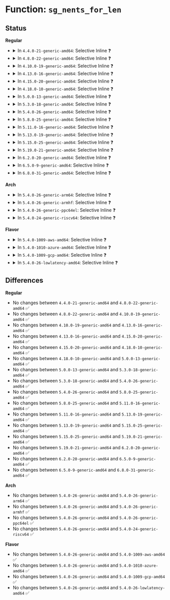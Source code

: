 # Function: <code>sg_nents_for_len</code>

## Status
<b>Regular</b>
<ul>
<li>
<details>
<summary>In <code>4.4.0-21-generic-amd64</code>: Selective Inline ❓</summary>

```c
int sg_nents_for_len(struct scatterlist * sg, u64 len)
```

```json
{
  "name": "sg_nents_for_len",
  "collision_type": "Unique Global",
  "inline_type": "Selective",
  "funcs": [
    {
      "addr": 18446744071583015536,
      "name": "sg_nents_for_len",
      "external": true,
      "loc": "lib/scatterlist.c:73",
      "file": "lib/scatterlist.c",
      "inline": "not declared, inlined",
      "caller_inline": [],
      "caller_func": []
    }
  ],
  "symbols": [
    {
      "addr": 18446744071583015536,
      "name": "sg_nents_for_len",
      "section": ".text",
      "bind": "STB_GLOBAL",
      "size": 89
    }
  ]
}
```
</details>
</li>
<li>
<details>
<summary>In <code>4.8.0-22-generic-amd64</code>: Selective Inline ❓</summary>

```c
int sg_nents_for_len(struct scatterlist * sg, u64 len)
```

```json
{
  "name": "sg_nents_for_len",
  "collision_type": "Unique Global",
  "inline_type": "Selective",
  "funcs": [
    {
      "addr": 18446744071583306448,
      "name": "sg_nents_for_len",
      "external": true,
      "loc": "lib/scatterlist.c:73",
      "file": "lib/scatterlist.c",
      "inline": "not declared, inlined",
      "caller_inline": [],
      "caller_func": [
        "crypto/rsa-pkcs1pad.c:pkcs1pad_verify_complete",
        "crypto/rsa-pkcs1pad.c:pkcs1pad_decrypt_complete",
        "crypto/rsa-pkcs1pad.c:pkcs1pad_encrypt_sign_complete",
        "crypto/rsa-pkcs1pad.c:pkcs1pad_encrypt_sign_complete",
        "lib/mpi/mpicoder.c:mpi_read_raw_from_sgl",
        "lib/mpi/mpicoder.c:mpi_write_to_sgl"
      ]
    }
  ],
  "symbols": [
    {
      "addr": 18446744071583306448,
      "name": "sg_nents_for_len",
      "section": ".text",
      "bind": "STB_GLOBAL",
      "size": 104
    }
  ]
}
```
</details>
</li>
<li>
<details>
<summary>In <code>4.10.0-19-generic-amd64</code>: Selective Inline ❓</summary>

```c
int sg_nents_for_len(struct scatterlist * sg, u64 len)
```

```json
{
  "name": "sg_nents_for_len",
  "collision_type": "Unique Global",
  "inline_type": "Selective",
  "funcs": [
    {
      "addr": 18446744071583425648,
      "name": "sg_nents_for_len",
      "external": true,
      "loc": "lib/scatterlist.c:73",
      "file": "lib/scatterlist.c",
      "inline": "not declared, inlined",
      "caller_inline": [],
      "caller_func": [
        "crypto/rsa-pkcs1pad.c:pkcs1pad_verify_complete",
        "crypto/rsa-pkcs1pad.c:pkcs1pad_decrypt_complete",
        "crypto/rsa-pkcs1pad.c:pkcs1pad_encrypt_sign_complete",
        "crypto/rsa-pkcs1pad.c:pkcs1pad_encrypt_sign_complete",
        "lib/mpi/mpicoder.c:mpi_read_raw_from_sgl",
        "lib/mpi/mpicoder.c:mpi_write_to_sgl"
      ]
    }
  ],
  "symbols": [
    {
      "addr": 18446744071583425648,
      "name": "sg_nents_for_len",
      "section": ".text",
      "bind": "STB_GLOBAL",
      "size": 104
    }
  ]
}
```
</details>
</li>
<li>
<details>
<summary>In <code>4.13.0-16-generic-amd64</code>: Selective Inline ❓</summary>

```c
int sg_nents_for_len(struct scatterlist * sg, u64 len)
```

```json
{
  "name": "sg_nents_for_len",
  "collision_type": "Unique Global",
  "inline_type": "Selective",
  "funcs": [
    {
      "addr": 18446744071583446448,
      "name": "sg_nents_for_len",
      "external": true,
      "loc": "lib/scatterlist.c:73",
      "file": "lib/scatterlist.c",
      "inline": "not declared, inlined",
      "caller_inline": [],
      "caller_func": [
        "crypto/rsa-pkcs1pad.c:pkcs1pad_verify_complete",
        "crypto/rsa-pkcs1pad.c:pkcs1pad_decrypt_complete",
        "crypto/rsa-pkcs1pad.c:pkcs1pad_encrypt_sign_complete",
        "crypto/rsa-pkcs1pad.c:pkcs1pad_encrypt_sign_complete",
        "lib/mpi/mpicoder.c:mpi_read_raw_from_sgl",
        "lib/mpi/mpicoder.c:mpi_write_to_sgl"
      ]
    }
  ],
  "symbols": [
    {
      "addr": 18446744071583446448,
      "name": "sg_nents_for_len",
      "section": ".text",
      "bind": "STB_GLOBAL",
      "size": 104
    }
  ]
}
```
</details>
</li>
<li>
<details>
<summary>In <code>4.15.0-20-generic-amd64</code>: Selective Inline ❓</summary>

```c
int sg_nents_for_len(struct scatterlist * sg, u64 len)
```

```json
{
  "name": "sg_nents_for_len",
  "collision_type": "Unique Global",
  "inline_type": "Selective",
  "funcs": [
    {
      "addr": 18446744071583626432,
      "name": "sg_nents_for_len",
      "external": true,
      "loc": "lib/scatterlist.c:73",
      "file": "lib/scatterlist.c",
      "inline": "not declared, inlined",
      "caller_inline": [],
      "caller_func": [
        "crypto/rsa-pkcs1pad.c:pkcs1pad_verify_complete",
        "crypto/rsa-pkcs1pad.c:pkcs1pad_decrypt_complete",
        "crypto/rsa-pkcs1pad.c:pkcs1pad_encrypt_sign_complete",
        "crypto/rsa-pkcs1pad.c:pkcs1pad_encrypt_sign_complete",
        "lib/mpi/mpicoder.c:mpi_read_raw_from_sgl",
        "lib/mpi/mpicoder.c:mpi_write_to_sgl"
      ]
    }
  ],
  "symbols": [
    {
      "addr": 18446744071583626432,
      "name": "sg_nents_for_len",
      "section": ".text",
      "bind": "STB_GLOBAL",
      "size": 104
    }
  ]
}
```
</details>
</li>
<li>
<details>
<summary>In <code>4.18.0-10-generic-amd64</code>: Selective Inline ❓</summary>

```c
int sg_nents_for_len(struct scatterlist * sg, u64 len)
```

```json
{
  "name": "sg_nents_for_len",
  "collision_type": "Unique Global",
  "inline_type": "Selective",
  "funcs": [
    {
      "addr": 18446744071583842576,
      "name": "sg_nents_for_len",
      "external": true,
      "loc": "lib/scatterlist.c:70",
      "file": "lib/scatterlist.c",
      "inline": "not declared, inlined",
      "caller_inline": [],
      "caller_func": [
        "crypto/rsa-pkcs1pad.c:pkcs1pad_verify_complete",
        "crypto/rsa-pkcs1pad.c:pkcs1pad_decrypt_complete",
        "crypto/rsa-pkcs1pad.c:pkcs1pad_encrypt_sign_complete",
        "crypto/rsa-pkcs1pad.c:pkcs1pad_encrypt_sign_complete",
        "lib/mpi/mpicoder.c:mpi_read_raw_from_sgl",
        "lib/mpi/mpicoder.c:mpi_write_to_sgl"
      ]
    }
  ],
  "symbols": [
    {
      "addr": 18446744071583842576,
      "name": "sg_nents_for_len",
      "section": ".text",
      "bind": "STB_GLOBAL",
      "size": 93
    }
  ]
}
```
</details>
</li>
<li>
<details>
<summary>In <code>5.0.0-13-generic-amd64</code>: Selective Inline ❓</summary>

```c
int sg_nents_for_len(struct scatterlist * sg, u64 len)
```

```json
{
  "name": "sg_nents_for_len",
  "collision_type": "Unique Global",
  "inline_type": "Selective",
  "funcs": [
    {
      "addr": 18446744071583926288,
      "name": "sg_nents_for_len",
      "external": true,
      "loc": "lib/scatterlist.c:70",
      "file": "lib/scatterlist.c",
      "inline": "not declared, inlined",
      "caller_inline": [],
      "caller_func": [
        "crypto/rsa-pkcs1pad.c:pkcs1pad_verify_complete",
        "crypto/rsa-pkcs1pad.c:pkcs1pad_decrypt_complete",
        "crypto/rsa-pkcs1pad.c:pkcs1pad_encrypt_sign_complete",
        "crypto/rsa-pkcs1pad.c:pkcs1pad_encrypt_sign_complete",
        "lib/mpi/mpicoder.c:mpi_read_raw_from_sgl",
        "lib/mpi/mpicoder.c:mpi_write_to_sgl"
      ]
    }
  ],
  "symbols": [
    {
      "addr": 18446744071583926288,
      "name": "sg_nents_for_len",
      "section": ".text",
      "bind": "STB_GLOBAL",
      "size": 93
    }
  ]
}
```
</details>
</li>
<li>
<details>
<summary>In <code>5.3.0-18-generic-amd64</code>: Selective Inline ❓</summary>

```c
int sg_nents_for_len(struct scatterlist * sg, u64 len)
```

```json
{
  "name": "sg_nents_for_len",
  "collision_type": "Unique Global",
  "inline_type": "Selective",
  "funcs": [
    {
      "addr": 18446744071584106352,
      "name": "sg_nents_for_len",
      "external": true,
      "loc": "lib/scatterlist.c:68",
      "file": "lib/scatterlist.c",
      "inline": "not declared, inlined",
      "caller_inline": [],
      "caller_func": [
        "crypto/rsa-pkcs1pad.c:pkcs1pad_verify_complete",
        "crypto/rsa-pkcs1pad.c:pkcs1pad_decrypt_complete",
        "crypto/rsa-pkcs1pad.c:pkcs1pad_encrypt_sign_complete",
        "crypto/rsa-pkcs1pad.c:pkcs1pad_encrypt_sign_complete",
        "lib/mpi/mpicoder.c:mpi_read_raw_from_sgl",
        "lib/mpi/mpicoder.c:mpi_write_to_sgl"
      ]
    }
  ],
  "symbols": [
    {
      "addr": 18446744071584106352,
      "name": "sg_nents_for_len",
      "section": ".text",
      "bind": "STB_GLOBAL",
      "size": 86
    }
  ]
}
```
</details>
</li>
<li>
<details>
<summary>In <code>5.4.0-26-generic-amd64</code>: Selective Inline ❓</summary>

```c
int sg_nents_for_len(struct scatterlist * sg, u64 len)
```

```json
{
  "name": "sg_nents_for_len",
  "collision_type": "Unique Global",
  "inline_type": "Selective",
  "funcs": [
    {
      "addr": 18446744071584229120,
      "name": "sg_nents_for_len",
      "external": true,
      "loc": "lib/scatterlist.c:68",
      "file": "lib/scatterlist.c",
      "inline": "not declared, inlined",
      "caller_inline": [],
      "caller_func": [
        "crypto/rsa-pkcs1pad.c:pkcs1pad_verify_complete",
        "crypto/rsa-pkcs1pad.c:pkcs1pad_decrypt_complete",
        "crypto/rsa-pkcs1pad.c:pkcs1pad_encrypt_sign_complete",
        "crypto/rsa-pkcs1pad.c:pkcs1pad_encrypt_sign_complete",
        "lib/mpi/mpicoder.c:mpi_read_raw_from_sgl",
        "lib/mpi/mpicoder.c:mpi_write_to_sgl"
      ]
    }
  ],
  "symbols": [
    {
      "addr": 18446744071584229120,
      "name": "sg_nents_for_len",
      "section": ".text",
      "bind": "STB_GLOBAL",
      "size": 86
    }
  ]
}
```
</details>
</li>
<li>
<details>
<summary>In <code>5.8.0-25-generic-amd64</code>: Selective Inline ❓</summary>

```c
int sg_nents_for_len(struct scatterlist * sg, u64 len)
```

```json
{
  "name": "sg_nents_for_len",
  "collision_type": "Unique Global",
  "inline_type": "Selective",
  "funcs": [
    {
      "addr": 18446744071584635376,
      "name": "sg_nents_for_len",
      "external": true,
      "loc": "lib/scatterlist.c:68",
      "file": "lib/scatterlist.c",
      "inline": "not declared, inlined",
      "caller_inline": [],
      "caller_func": [
        "crypto/rsa-pkcs1pad.c:pkcs1pad_verify_complete",
        "crypto/rsa-pkcs1pad.c:pkcs1pad_decrypt_complete",
        "crypto/rsa-pkcs1pad.c:pkcs1pad_encrypt_sign_complete",
        "crypto/rsa-pkcs1pad.c:pkcs1pad_encrypt_sign_complete",
        "lib/mpi/mpicoder.c:mpi_read_raw_from_sgl",
        "lib/mpi/mpicoder.c:mpi_write_to_sgl"
      ]
    }
  ],
  "symbols": [
    {
      "addr": 18446744071584635376,
      "name": "sg_nents_for_len",
      "section": ".text",
      "bind": "STB_GLOBAL",
      "size": 86
    }
  ]
}
```
</details>
</li>
<li>
<details>
<summary>In <code>5.11.0-16-generic-amd64</code>: Selective Inline ❓</summary>

```c
int sg_nents_for_len(struct scatterlist * sg, u64 len)
```

```json
{
  "name": "sg_nents_for_len",
  "collision_type": "Unique Global",
  "inline_type": "Selective",
  "funcs": [
    {
      "addr": 18446744071584754384,
      "name": "sg_nents_for_len",
      "external": true,
      "loc": "lib/scatterlist.c:68",
      "file": "lib/scatterlist.c",
      "inline": "not declared, inlined",
      "caller_inline": [],
      "caller_func": [
        "crypto/rsa-pkcs1pad.c:pkcs1pad_verify_complete",
        "crypto/rsa-pkcs1pad.c:pkcs1pad_decrypt_complete",
        "crypto/rsa-pkcs1pad.c:pkcs1pad_encrypt_sign_complete",
        "crypto/rsa-pkcs1pad.c:pkcs1pad_encrypt_sign_complete",
        "lib/mpi/mpicoder.c:mpi_read_raw_from_sgl",
        "lib/mpi/mpicoder.c:mpi_write_to_sgl"
      ]
    }
  ],
  "symbols": [
    {
      "addr": 18446744071584754384,
      "name": "sg_nents_for_len",
      "section": ".text",
      "bind": "STB_GLOBAL",
      "size": 86
    }
  ]
}
```
</details>
</li>
<li>
<details>
<summary>In <code>5.13.0-19-generic-amd64</code>: Selective Inline ❓</summary>

```c
int sg_nents_for_len(struct scatterlist * sg, u64 len)
```

```json
{
  "name": "sg_nents_for_len",
  "collision_type": "Unique Global",
  "inline_type": "Selective",
  "funcs": [
    {
      "addr": 18446744071584782848,
      "name": "sg_nents_for_len",
      "external": true,
      "loc": "lib/scatterlist.c:68",
      "file": "lib/scatterlist.c",
      "inline": "not declared, inlined",
      "caller_inline": [],
      "caller_func": [
        "crypto/rsa-pkcs1pad.c:pkcs1pad_verify_complete",
        "crypto/rsa-pkcs1pad.c:pkcs1pad_decrypt_complete",
        "crypto/rsa-pkcs1pad.c:pkcs1pad_encrypt_sign_complete",
        "crypto/rsa-pkcs1pad.c:pkcs1pad_encrypt_sign_complete",
        "lib/mpi/mpicoder.c:mpi_read_raw_from_sgl",
        "lib/mpi/mpicoder.c:mpi_write_to_sgl"
      ]
    }
  ],
  "symbols": [
    {
      "addr": 18446744071584782848,
      "name": "sg_nents_for_len",
      "section": ".text",
      "bind": "STB_GLOBAL",
      "size": 86
    }
  ]
}
```
</details>
</li>
<li>
<details>
<summary>In <code>5.15.0-25-generic-amd64</code>: Selective Inline ❓</summary>

```c
int sg_nents_for_len(struct scatterlist * sg, u64 len)
```

```json
{
  "name": "sg_nents_for_len",
  "collision_type": "Unique Global",
  "inline_type": "Selective",
  "funcs": [
    {
      "addr": 18446744071585213504,
      "name": "sg_nents_for_len",
      "external": true,
      "loc": "lib/scatterlist.c:68",
      "file": "lib/scatterlist.c",
      "inline": "not declared, inlined",
      "caller_inline": [],
      "caller_func": [
        "crypto/rsa-pkcs1pad.c:pkcs1pad_verify_complete",
        "crypto/rsa-pkcs1pad.c:pkcs1pad_decrypt_complete",
        "crypto/rsa-pkcs1pad.c:pkcs1pad_encrypt_sign_complete",
        "crypto/rsa-pkcs1pad.c:pkcs1pad_encrypt_sign_complete",
        "lib/mpi/mpicoder.c:mpi_read_raw_from_sgl",
        "lib/mpi/mpicoder.c:mpi_write_to_sgl"
      ]
    }
  ],
  "symbols": [
    {
      "addr": 18446744071585213504,
      "name": "sg_nents_for_len",
      "section": ".text",
      "bind": "STB_GLOBAL",
      "size": 86
    }
  ]
}
```
</details>
</li>
<li>
<details>
<summary>In <code>5.19.0-21-generic-amd64</code>: Selective Inline ❓</summary>

```c
int sg_nents_for_len(struct scatterlist * sg, u64 len)
```

```json
{
  "name": "sg_nents_for_len",
  "collision_type": "Unique Global",
  "inline_type": "Selective",
  "funcs": [
    {
      "addr": 18446744071586050960,
      "name": "sg_nents_for_len",
      "external": true,
      "loc": "lib/scatterlist.c:68",
      "file": "lib/scatterlist.c",
      "inline": "not declared, inlined",
      "caller_inline": [],
      "caller_func": [
        "crypto/rsa-pkcs1pad.c:pkcs1pad_verify_complete",
        "crypto/rsa-pkcs1pad.c:pkcs1pad_decrypt_complete",
        "crypto/rsa-pkcs1pad.c:pkcs1pad_encrypt_sign_complete",
        "crypto/rsa-pkcs1pad.c:pkcs1pad_encrypt_sign_complete",
        "lib/mpi/mpicoder.c:mpi_read_raw_from_sgl",
        "lib/mpi/mpicoder.c:mpi_write_to_sgl"
      ]
    }
  ],
  "symbols": [
    {
      "addr": 18446744071586050960,
      "name": "sg_nents_for_len",
      "section": ".text",
      "bind": "STB_GLOBAL",
      "size": 96
    }
  ]
}
```
</details>
</li>
<li>
<details>
<summary>In <code>6.2.0-20-generic-amd64</code>: Selective Inline ❓</summary>

```c
int sg_nents_for_len(struct scatterlist * sg, u64 len)
```

```json
{
  "name": "sg_nents_for_len",
  "collision_type": "Unique Global",
  "inline_type": "Selective",
  "funcs": [
    {
      "addr": 18446744071587034544,
      "name": "sg_nents_for_len",
      "external": true,
      "loc": "lib/scatterlist.c:68",
      "file": "lib/scatterlist.c",
      "inline": "not declared, inlined",
      "caller_inline": [],
      "caller_func": [
        "crypto/rsa-pkcs1pad.c:pkcs1pad_verify_complete",
        "crypto/rsa-pkcs1pad.c:pkcs1pad_decrypt_complete",
        "crypto/rsa-pkcs1pad.c:pkcs1pad_encrypt_sign_complete",
        "crypto/rsa-pkcs1pad.c:pkcs1pad_encrypt_sign_complete",
        "lib/mpi/mpicoder.c:mpi_read_raw_from_sgl",
        "lib/mpi/mpicoder.c:mpi_write_to_sgl"
      ]
    }
  ],
  "symbols": [
    {
      "addr": 18446744071587034544,
      "name": "sg_nents_for_len",
      "section": ".text",
      "bind": "STB_GLOBAL",
      "size": 96
    }
  ]
}
```
</details>
</li>
<li>
<details>
<summary>In <code>6.5.0-9-generic-amd64</code>: Selective Inline ❓</summary>

```c
int sg_nents_for_len(struct scatterlist * sg, u64 len)
```

```json
{
  "name": "sg_nents_for_len",
  "collision_type": "Unique Global",
  "inline_type": "Selective",
  "funcs": [
    {
      "addr": 18446744071587289696,
      "name": "sg_nents_for_len",
      "external": true,
      "loc": "lib/scatterlist.c:70",
      "file": "lib/scatterlist.c",
      "inline": "not declared, inlined",
      "caller_inline": [],
      "caller_func": [
        "crypto/rsa-pkcs1pad.c:pkcs1pad_verify_complete",
        "crypto/rsa-pkcs1pad.c:pkcs1pad_decrypt_complete",
        "crypto/rsa-pkcs1pad.c:pkcs1pad_encrypt_sign_complete",
        "crypto/rsa-pkcs1pad.c:pkcs1pad_encrypt_sign_complete",
        "lib/mpi/mpicoder.c:mpi_read_raw_from_sgl",
        "lib/mpi/mpicoder.c:mpi_write_to_sgl"
      ]
    }
  ],
  "symbols": [
    {
      "addr": 18446744071587289696,
      "name": "sg_nents_for_len",
      "section": ".text",
      "bind": "STB_GLOBAL",
      "size": 96
    }
  ]
}
```
</details>
</li>
<li>
<details>
<summary>In <code>6.8.0-31-generic-amd64</code>: Selective Inline ❓</summary>

```c
int sg_nents_for_len(struct scatterlist * sg, u64 len)
```

```json
{
  "name": "sg_nents_for_len",
  "collision_type": "Unique Global",
  "inline_type": "Selective",
  "funcs": [
    {
      "addr": 18446744071587575568,
      "name": "sg_nents_for_len",
      "external": true,
      "loc": "lib/scatterlist.c:70",
      "file": "lib/scatterlist.c",
      "inline": "not declared, inlined",
      "caller_inline": [],
      "caller_func": [
        "crypto/rsa-pkcs1pad.c:pkcs1pad_verify_complete",
        "crypto/rsa-pkcs1pad.c:pkcs1pad_decrypt_complete",
        "crypto/rsa-pkcs1pad.c:pkcs1pad_encrypt_sign_complete",
        "crypto/rsa-pkcs1pad.c:pkcs1pad_encrypt_sign_complete",
        "lib/crypto/mpi/mpicoder.c:mpi_read_raw_from_sgl",
        "lib/crypto/mpi/mpicoder.c:mpi_write_to_sgl"
      ]
    }
  ],
  "symbols": [
    {
      "addr": 18446744071587575568,
      "name": "sg_nents_for_len",
      "section": ".text",
      "bind": "STB_GLOBAL",
      "size": 96
    }
  ]
}
```
</details>
</li>
</ul>
<b>Arch</b>
<ul>
<li>
<details>
<summary>In <code>5.4.0-26-generic-arm64</code>: Selective Inline ❓</summary>

```c
int sg_nents_for_len(struct scatterlist * sg, u64 len)
```

```json
{
  "name": "sg_nents_for_len",
  "collision_type": "Unique Global",
  "inline_type": "Selective",
  "funcs": [
    {
      "addr": 18446603336496104352,
      "name": "sg_nents_for_len",
      "external": true,
      "loc": "lib/scatterlist.c:68",
      "file": "lib/scatterlist.c",
      "inline": "not declared, inlined",
      "caller_inline": [],
      "caller_func": [
        "crypto/rsa-pkcs1pad.c:pkcs1pad_verify_complete",
        "crypto/rsa-pkcs1pad.c:pkcs1pad_decrypt_complete",
        "crypto/rsa-pkcs1pad.c:pkcs1pad_encrypt_sign_complete",
        "crypto/rsa-pkcs1pad.c:pkcs1pad_encrypt_sign_complete",
        "lib/mpi/mpicoder.c:mpi_read_raw_from_sgl",
        "lib/mpi/mpicoder.c:mpi_write_to_sgl"
      ]
    }
  ],
  "symbols": [
    {
      "addr": 18446603336496104352,
      "name": "sg_nents_for_len",
      "section": ".text",
      "bind": "STB_GLOBAL",
      "size": 96
    }
  ]
}
```
</details>
</li>
<li>
<details>
<summary>In <code>5.4.0-26-generic-armhf</code>: Selective Inline ❓</summary>

```c
int sg_nents_for_len(struct scatterlist * sg, u64 len)
```

```json
{
  "name": "sg_nents_for_len",
  "collision_type": "Unique Global",
  "inline_type": "Selective",
  "funcs": [
    {
      "addr": 3229429288,
      "name": "sg_nents_for_len",
      "external": true,
      "loc": "lib/scatterlist.c:68",
      "file": "lib/scatterlist.c",
      "inline": "not declared, inlined",
      "caller_inline": [],
      "caller_func": [
        "crypto/rsa-pkcs1pad.c:pkcs1pad_verify_complete",
        "crypto/rsa-pkcs1pad.c:pkcs1pad_decrypt_complete",
        "crypto/rsa-pkcs1pad.c:pkcs1pad_encrypt_sign_complete",
        "crypto/rsa-pkcs1pad.c:pkcs1pad_encrypt_sign_complete",
        "lib/mpi/mpicoder.c:mpi_read_raw_from_sgl",
        "lib/mpi/mpicoder.c:mpi_write_to_sgl"
      ]
    }
  ],
  "symbols": [
    {
      "addr": 3229429288,
      "name": "sg_nents_for_len",
      "section": ".text",
      "bind": "STB_GLOBAL",
      "size": 152
    }
  ]
}
```
</details>
</li>
<li>
<details>
<summary>In <code>5.4.0-26-generic-ppc64el</code>: Selective Inline ❓</summary>

```c
int sg_nents_for_len(struct scatterlist * sg, u64 len)
```

```json
{
  "name": "sg_nents_for_len",
  "collision_type": "Unique Global",
  "inline_type": "Selective",
  "funcs": [
    {
      "addr": 13835058055290351056,
      "name": "sg_nents_for_len",
      "external": true,
      "loc": "lib/scatterlist.c:68",
      "file": "lib/scatterlist.c",
      "inline": "not declared, inlined",
      "caller_inline": [],
      "caller_func": [
        "crypto/rsa-pkcs1pad.c:pkcs1pad_verify_complete",
        "crypto/rsa-pkcs1pad.c:pkcs1pad_decrypt_complete",
        "crypto/rsa-pkcs1pad.c:pkcs1pad_encrypt_sign_complete",
        "crypto/rsa-pkcs1pad.c:pkcs1pad_encrypt_sign_complete",
        "lib/mpi/mpicoder.c:mpi_read_raw_from_sgl",
        "lib/mpi/mpicoder.c:mpi_write_to_sgl"
      ]
    }
  ],
  "symbols": [
    {
      "addr": 13835058055290351056,
      "name": "sg_nents_for_len",
      "section": ".text",
      "bind": "STB_GLOBAL",
      "size": 152
    }
  ]
}
```
</details>
</li>
<li>
<details>
<summary>In <code>5.4.0-24-generic-riscv64</code>: Selective Inline ❓</summary>

```c
int sg_nents_for_len(struct scatterlist * sg, u64 len)
```

```json
{
  "name": "sg_nents_for_len",
  "collision_type": "Unique Global",
  "inline_type": "Selective",
  "funcs": [
    {
      "addr": 18446743936275170774,
      "name": "sg_nents_for_len",
      "external": true,
      "loc": "lib/scatterlist.c:68",
      "file": "lib/scatterlist.c",
      "inline": "not declared, inlined",
      "caller_inline": [],
      "caller_func": [
        "crypto/rsa-pkcs1pad.c:pkcs1pad_verify_complete",
        "crypto/rsa-pkcs1pad.c:pkcs1pad_decrypt_complete",
        "crypto/rsa-pkcs1pad.c:pkcs1pad_encrypt_sign_complete",
        "crypto/rsa-pkcs1pad.c:pkcs1pad_encrypt_sign_complete",
        "lib/mpi/mpicoder.c:mpi_read_raw_from_sgl",
        "lib/mpi/mpicoder.c:mpi_write_to_sgl"
      ]
    }
  ],
  "symbols": [
    {
      "addr": 18446743936275170774,
      "name": "sg_nents_for_len",
      "section": ".text",
      "bind": "STB_GLOBAL",
      "size": 76
    }
  ]
}
```
</details>
</li>
</ul>
<b>Flavor</b>
<ul>
<li>
<details>
<summary>In <code>5.4.0-1009-aws-amd64</code>: Selective Inline ❓</summary>

```c
int sg_nents_for_len(struct scatterlist * sg, u64 len)
```

```json
{
  "name": "sg_nents_for_len",
  "collision_type": "Unique Global",
  "inline_type": "Selective",
  "funcs": [
    {
      "addr": 18446744071584197856,
      "name": "sg_nents_for_len",
      "external": true,
      "loc": "lib/scatterlist.c:68",
      "file": "lib/scatterlist.c",
      "inline": "not declared, inlined",
      "caller_inline": [],
      "caller_func": [
        "crypto/rsa-pkcs1pad.c:pkcs1pad_verify_complete",
        "crypto/rsa-pkcs1pad.c:pkcs1pad_decrypt_complete",
        "crypto/rsa-pkcs1pad.c:pkcs1pad_encrypt_sign_complete",
        "crypto/rsa-pkcs1pad.c:pkcs1pad_encrypt_sign_complete",
        "lib/mpi/mpicoder.c:mpi_read_raw_from_sgl",
        "lib/mpi/mpicoder.c:mpi_write_to_sgl"
      ]
    }
  ],
  "symbols": [
    {
      "addr": 18446744071584197856,
      "name": "sg_nents_for_len",
      "section": ".text",
      "bind": "STB_GLOBAL",
      "size": 86
    }
  ]
}
```
</details>
</li>
<li>
<details>
<summary>In <code>5.4.0-1010-azure-amd64</code>: Selective Inline ❓</summary>

```c
int sg_nents_for_len(struct scatterlist * sg, u64 len)
```

```json
{
  "name": "sg_nents_for_len",
  "collision_type": "Unique Global",
  "inline_type": "Selective",
  "funcs": [
    {
      "addr": 18446744071584133072,
      "name": "sg_nents_for_len",
      "external": true,
      "loc": "lib/scatterlist.c:68",
      "file": "lib/scatterlist.c",
      "inline": "not declared, inlined",
      "caller_inline": [],
      "caller_func": [
        "crypto/rsa-pkcs1pad.c:pkcs1pad_verify_complete",
        "crypto/rsa-pkcs1pad.c:pkcs1pad_decrypt_complete",
        "crypto/rsa-pkcs1pad.c:pkcs1pad_encrypt_sign_complete",
        "crypto/rsa-pkcs1pad.c:pkcs1pad_encrypt_sign_complete",
        "lib/mpi/mpicoder.c:mpi_read_raw_from_sgl",
        "lib/mpi/mpicoder.c:mpi_write_to_sgl"
      ]
    }
  ],
  "symbols": [
    {
      "addr": 18446744071584133072,
      "name": "sg_nents_for_len",
      "section": ".text",
      "bind": "STB_GLOBAL",
      "size": 86
    }
  ]
}
```
</details>
</li>
<li>
<details>
<summary>In <code>5.4.0-1009-gcp-amd64</code>: Selective Inline ❓</summary>

```c
int sg_nents_for_len(struct scatterlist * sg, u64 len)
```

```json
{
  "name": "sg_nents_for_len",
  "collision_type": "Unique Global",
  "inline_type": "Selective",
  "funcs": [
    {
      "addr": 18446744071584181616,
      "name": "sg_nents_for_len",
      "external": true,
      "loc": "lib/scatterlist.c:68",
      "file": "lib/scatterlist.c",
      "inline": "not declared, inlined",
      "caller_inline": [],
      "caller_func": [
        "crypto/rsa-pkcs1pad.c:pkcs1pad_verify_complete",
        "crypto/rsa-pkcs1pad.c:pkcs1pad_decrypt_complete",
        "crypto/rsa-pkcs1pad.c:pkcs1pad_encrypt_sign_complete",
        "crypto/rsa-pkcs1pad.c:pkcs1pad_encrypt_sign_complete",
        "lib/mpi/mpicoder.c:mpi_read_raw_from_sgl",
        "lib/mpi/mpicoder.c:mpi_write_to_sgl"
      ]
    }
  ],
  "symbols": [
    {
      "addr": 18446744071584181616,
      "name": "sg_nents_for_len",
      "section": ".text",
      "bind": "STB_GLOBAL",
      "size": 86
    }
  ]
}
```
</details>
</li>
<li>
<details>
<summary>In <code>5.4.0-26-lowlatency-amd64</code>: Selective Inline ❓</summary>

```c
int sg_nents_for_len(struct scatterlist * sg, u64 len)
```

```json
{
  "name": "sg_nents_for_len",
  "collision_type": "Unique Global",
  "inline_type": "Selective",
  "funcs": [
    {
      "addr": 18446744071584285952,
      "name": "sg_nents_for_len",
      "external": true,
      "loc": "lib/scatterlist.c:68",
      "file": "lib/scatterlist.c",
      "inline": "not declared, inlined",
      "caller_inline": [],
      "caller_func": [
        "crypto/rsa-pkcs1pad.c:pkcs1pad_verify_complete",
        "crypto/rsa-pkcs1pad.c:pkcs1pad_decrypt_complete",
        "crypto/rsa-pkcs1pad.c:pkcs1pad_encrypt_sign_complete",
        "crypto/rsa-pkcs1pad.c:pkcs1pad_encrypt_sign_complete",
        "lib/mpi/mpicoder.c:mpi_read_raw_from_sgl",
        "lib/mpi/mpicoder.c:mpi_write_to_sgl"
      ]
    }
  ],
  "symbols": [
    {
      "addr": 18446744071584285952,
      "name": "sg_nents_for_len",
      "section": ".text",
      "bind": "STB_GLOBAL",
      "size": 86
    }
  ]
}
```
</details>
</li>
</ul>

## Differences
<b>Regular</b>
<ul>
<li>
No changes between <code>4.4.0-21-generic-amd64</code> and <code>4.8.0-22-generic-amd64</code> ✅
</li>
<li>
No changes between <code>4.8.0-22-generic-amd64</code> and <code>4.10.0-19-generic-amd64</code> ✅
</li>
<li>
No changes between <code>4.10.0-19-generic-amd64</code> and <code>4.13.0-16-generic-amd64</code> ✅
</li>
<li>
No changes between <code>4.13.0-16-generic-amd64</code> and <code>4.15.0-20-generic-amd64</code> ✅
</li>
<li>
No changes between <code>4.15.0-20-generic-amd64</code> and <code>4.18.0-10-generic-amd64</code> ✅
</li>
<li>
No changes between <code>4.18.0-10-generic-amd64</code> and <code>5.0.0-13-generic-amd64</code> ✅
</li>
<li>
No changes between <code>5.0.0-13-generic-amd64</code> and <code>5.3.0-18-generic-amd64</code> ✅
</li>
<li>
No changes between <code>5.3.0-18-generic-amd64</code> and <code>5.4.0-26-generic-amd64</code> ✅
</li>
<li>
No changes between <code>5.4.0-26-generic-amd64</code> and <code>5.8.0-25-generic-amd64</code> ✅
</li>
<li>
No changes between <code>5.8.0-25-generic-amd64</code> and <code>5.11.0-16-generic-amd64</code> ✅
</li>
<li>
No changes between <code>5.11.0-16-generic-amd64</code> and <code>5.13.0-19-generic-amd64</code> ✅
</li>
<li>
No changes between <code>5.13.0-19-generic-amd64</code> and <code>5.15.0-25-generic-amd64</code> ✅
</li>
<li>
No changes between <code>5.15.0-25-generic-amd64</code> and <code>5.19.0-21-generic-amd64</code> ✅
</li>
<li>
No changes between <code>5.19.0-21-generic-amd64</code> and <code>6.2.0-20-generic-amd64</code> ✅
</li>
<li>
No changes between <code>6.2.0-20-generic-amd64</code> and <code>6.5.0-9-generic-amd64</code> ✅
</li>
<li>
No changes between <code>6.5.0-9-generic-amd64</code> and <code>6.8.0-31-generic-amd64</code> ✅
</li>
</ul>
<b>Arch</b>
<ul>
<li>
No changes between <code>5.4.0-26-generic-amd64</code> and <code>5.4.0-26-generic-arm64</code> ✅
</li>
<li>
No changes between <code>5.4.0-26-generic-amd64</code> and <code>5.4.0-26-generic-armhf</code> ✅
</li>
<li>
No changes between <code>5.4.0-26-generic-amd64</code> and <code>5.4.0-26-generic-ppc64el</code> ✅
</li>
<li>
No changes between <code>5.4.0-26-generic-amd64</code> and <code>5.4.0-24-generic-riscv64</code> ✅
</li>
</ul>
<b>Flavor</b>
<ul>
<li>
No changes between <code>5.4.0-26-generic-amd64</code> and <code>5.4.0-1009-aws-amd64</code> ✅
</li>
<li>
No changes between <code>5.4.0-26-generic-amd64</code> and <code>5.4.0-1010-azure-amd64</code> ✅
</li>
<li>
No changes between <code>5.4.0-26-generic-amd64</code> and <code>5.4.0-1009-gcp-amd64</code> ✅
</li>
<li>
No changes between <code>5.4.0-26-generic-amd64</code> and <code>5.4.0-26-lowlatency-amd64</code> ✅
</li>
</ul>
